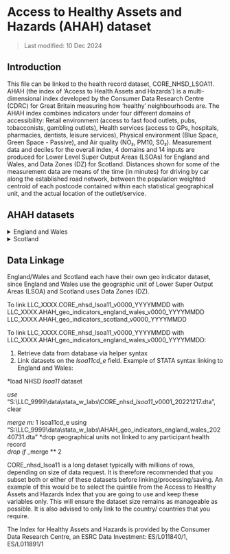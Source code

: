 # Access to Healthy Assets and Hazards (AHAH) dataset

> Last modified: 10 Dec 2024

## Introduction
This file can be linked to the health record dataset, CORE_NHSD_LSOA11.
AHAH (the index of ‘Access to Health Assets and Hazards’) is a multi-dimensional index developed by the Consumer Data Research Centre (CDRC) for Great Britain measuring how ‘healthy’ neighbourhoods are. The AHAH index combines indicators under four different domains of accessibility: Retail environment (access to fast food outlets, pubs, tobacconists, gambling outlets), Health services (access to GPs, hospitals, pharmacies, dentists, leisure services), Physical environment (Blue Space, Green Space - Passive), and Air quality (NO₂, PM10, SO₂). Measurement data and deciles for the overall index, 4 domains and 14 inputs are produced for Lower Level Super Output Areas (LSOAs) for England and Wales, and Data Zones (DZ) for Scotland. Distances shown for some of the measurement data are means of the time (in minutes) for driving by car along the established road network, between the population weighted centroid of each postcode contained within each statistical geographical unit, and the actual location of the outlet/service. 

## AHAH datasets

<details>
<summary>England and Wales</summary>

**1. Scale and Extent**

| **Dataset descriptor**                             | **Dataset-specific information**                                                                                                                                                                                                                               |
|----------------------------------------------------|-----------------------------------------------------------------------------------------------------------------------------------------------------------------------------------------------------------------------------------------------------------------|
| **Name of dataset in TRE**                         | AHAH_geo_indicators_england_wales                                                                                                                                                                                                                              |
| **Other name**                                     | Access to Healthy Assets & Hazards (AHAH)                                                                                                                                                                                                                     |
| **Owner**                                          | Consumer Data Research Centre                                                                                                                                                                                                                                 |
| **Geographical coverage**                          | England and Wales                                                                                                                                                                                                                                               |
| **Temporal coverage**                              | 2022                                                                                                                                                                                                                                                           |
| **TRE temporal coverage**                          | 2022                                                                                                                                                                                                                                                           |
| **Frequency of update**                            | Every few years                                                                                                                                                                                                                                                |
| **Date of last extract**                           | None                                                                                                                                                                                                                                                          |
| **Keywords**                                       | Health, Retail, Environment, Air quality                                                                                                                                                                                                                       |
| **Short description**                              | AHAH (the index of ‘Access to Health Assets and Hazards’) is a multi-dimensional index developed by the CDRC for Great Britain measuring how ‘healthy’ neighbourhoods are. The AHAH index combines indicators under four different domains of accessibility: Retail environment (access to fast food outlets, pubs, tobacconists, gambling outlets), Health services (access to GPs, hospitals, pharmacies, dentists, leisure services), Physical environment (Blue Space, Green Space - Passive), and Air quality (NO₂, PM10, SO₂). Measurement data and deciles for the overall index, 4 domains and 14 inputs are produced for Lower Level Super Output Areas (LSOAs) for England and Wales, and Data Zones (DZ) for Scotland. Distances shown for some of the measurement data are means of the time (in minutes) for driving by car along the established road network, between the population weighted centroid of each postcode contained within each statistical geographical unit, and the actual location of the outlet/service. |
| **DOI**                                            | None                                                                                                                                                                                                                                                          |
| **Data resolution**                                | Lower Super Output Area code (2011)                                                                                                                                                                                                                           |
| **Number of variables**                            | 21                                                                                                                                                                                                                                                            |
| **Number of participants**                         | None                                                                                                                                                                                                                                                          |
| **Number of observations**                         | 34,753                                                                                                                                                                                                                                                        |
| **Version**                                        | 3                                                                                                                                                                                                                                                             |
| **Key link**                                       | [AHAH Dataset Link](https://data.cdrc.ac.uk/dataset/access-healthy-assets-hazards-ahah)                                                                                                                                                                       |
| **Specific restrictions to data use**              | None                                                                                                                                                                                                                                                          |


**2. Variables**
|**Variable Group**|**Variable**|**Description**|**Source**|**Date range of data**|
|:---:|:---:|:---:|:---:|:---:|
|Geographical|lsoa11|Lower Super Output Area code (2011)|Office of National Statistics|2011|
|Retail|ah3gamb|Distance to nearest Gambling Outlet (minutes)|Local Data Company|2019|
|Retail|ah3ffood|Distance to nearest Fast Food Outlet (minutes)|Local Data Company|2019|
|Retail|ah3pubs|Distance to nearest Pubs/Bars/Nightclub (minutes)|Local Data Company|2019|
|Retail|ah3tob|Distance to nearest Tobacconists/Vape Store (minutes)|Local Data Company|2019|
|Health|ah3gp|Distance to nearest GP Practice (minutes)|NHS England|Feb-22|
|Health|ah3hosp|Distance to nearest Hospital (minutes)|NHS England|Feb-22|
|Health|ah3dent|Distance to nearest Dentist (minutes)|NHS England|Jan-22|
|Health|ah3phar|Distance to nearest Pharmacy (minutes)|NHS England|Jan-22|
|Health|ah3phar|Distance to nearest Pharmacy (minutes)|NHS Wales|Nov-21|
|Health|ah3leis|Distance to nearest Leisure Centre (minutes)|Local Data Company|Jul-05|
|Green/bluespace|ah3blue|Distance to nearest Blue space (minutes)|OpenStreetMap|2021|
|Green/bluespace|ah3gpas|NVDI value indicating Passive Green Space|Sentinel Satellite|2021|
|Air|ah3no2|Annual mean Nitrogen Dioxide (μgm³)|DEFRA|2019|
|Air|ah3pm10|Annual mean Particulate Matter (μgm³)|DEFRA|2019|
|Air|ah3so2|Annual mean Sulphur Dioxide (μgm³)|DEFRA|2019|
|Health|ah3h|Health Domain Score|CDRC|2022|
|Green/bluespace|ah3g|Green/Bluespace Domain Score|CDRC|2022|
|Air|ah3e|Air quality Domain Score|CDRC|2022|
|Retail|ah3r|Retail Domain Score|CDRC|2022|
|Healthy Assets and Hazards|ahah_index|Access to Healthy Assets and Hazards index score|CDRC|2022|

</details>

<details>
<summary>Scotland</summary>

**1. Scale and Extent**

| **Dataset descriptor**                             | **Dataset-specific information**                                                                                                                                                                                                                               |
|----------------------------------------------------|-----------------------------------------------------------------------------------------------------------------------------------------------------------------------------------------------------------------------------------------------------------------|
| **Name of dataset in TRE**                         | AHAH_geo_indicators_scotland                                                                                                                                                                                                                                  |
| **Other name**                                     | Access to Healthy Assets & Hazards (AHAH)                                                                                                                                                                                                                     |
| **Owner**                                          | Consumer Data Research Centre                                                                                                                                                                                                                                 |
| **Geographical coverage**                          | Scotland                                                                                                                                                                                                                                                       |
| **Temporal coverage**                              | 2022                                                                                                                                                                                                                                                           |
| **TRE temporal coverage**                          | 2022                                                                                                                                                                                                                                                           |
| **Frequency of update**                            | Every few years                                                                                                                                                                                                                                                |
| **Date of last extract**                           | None                                                                                                                                                                                                                                                          |
| **Keywords**                                       | Health, Retail, Environment, Air quality                                                                                                                                                                                                                       |
| **Short description**                              | AHAH (the index of ‘Access to Health Assets and Hazards’) is a multi-dimensional index developed by the CDRC for Great Britain measuring how ‘healthy’ neighbourhoods are. The AHAH index combines indicators under four different domains of accessibility: Retail environment (access to fast food outlets, pubs, tobacconists, gambling outlets), Health services (access to GPs, hospitals, pharmacies, dentists, leisure services), Physical environment (Blue Space, Green Space - Passive), and Air quality (NO₂, PM10, SO₂). Measurement data and deciles for the overall index, 4 domains and 14 inputs are produced for Lower Level Super Output Areas (LSOAs) for England and Wales, and Data Zones (DZ) for Scotland. Distances shown for some of the measurement data are means of the time (in minutes) for driving by car along the established road network, between the population weighted centroid of each postcode contained within each statistical geographical unit, and the actual location of the outlet/service. |
| **DOI**                                            | None                                                                                                                                                                                                                                                          |
| **Data resolution**                                | Data Zones (2011)                                                                                                                                                                                                                                              |
| **Number of variables**                            | 21                                                                                                                                                                                                                                                            |
| **Number of participants**                         | None                                                                                                                                                                                                                                                          |
| **Number of observations**                         | 6,976                                                                                                                                                                                                                                                         |
| **Version**                                        | 3                                                                                                                                                                                                                                                             |
| **Key link**                                       | [AHAH Dataset Link](https://data.cdrc.ac.uk/dataset/access-healthy-assets-hazards-ahah)                                                                                                                                                                       |
| **Specific restrictions to data use**              | None                                                                                                                                                                                                                                                          |


**2. Variables**
|**Variable Group**|**Variable**|**Description**|**Source**|**Date range of data**|
|:---:|:---:|:---:|:---:|:---:|
|Geographical|lsoa11|Data Zones|gov.scot|2011|
|Retail|ah3gamb|Distance to nearest Gambling Outlet (minutes)|Local Data Company|2019|
|Retail|ah3ffood|Distance to nearest Fast Food Outlet (minutes)|Local Data Company|2019|
|Retail|ah3pubs|Distance to nearest Pubs/Bars/Nightclub (minutes)|Local Data Company|2019|
|Retail|ah3tob|Distance to nearest Tobacconists/Vape Store (minutes)|Local Data Company|2019|
|Health|ah3gp|Distance to nearest GP Practice (minutes)|NHS Scotland|Jan-22|
|Health|ah3hosp|Distance to nearest Hospital (minutes)|NHS Scotland|Dec-21|
|Health|ah3dent|Distance to nearest Dentist (minutes)|NHS Scotland|Jun-21|
|Health|ah3phar|Distance to nearest Pharmacy (minutes)|NHS Scotland|Oct-21|
|Health|ah3leis|Distance to nearest Leisure Centre (minutes)|Local Data Company|Jul-05|
|Green/bluespace|ah3blue|Distance to nearest Blue space (minutes)|OpenStreetMap|2021|
|Green/bluespace|ah3gpas|NVDI value indicating Passive Green Space|Sentinel Satellite|2021|
|Air|ah3no2|Annual mean Nitrogen Dioxide (μgm³)|DEFRA|2019|
|Air|ah3pm10|Annual mean Particulate Matter (μgm³)|DEFRA|2019|
|Air|ah3so2|Annual mean Sulphur Dioxide (μgm³)|DEFRA|2019|
|Health|ah3h|Health Domain Score|CDRC|2022|
|Green/bluespace|ah3g|Green/Bluespace Domain Score|CDRC|2022|
|Air|ah3e|Air quality Domain Score|CDRC|2022|
|Retail|ah3r|Retail Domain Score|CDRC|2022|
|Healthy Assets and Hazards|ahah_index|Access to Healthy Assets and Hazards index score|CDRC|2022|

</details>


## Data Linkage
England/Wales and Scotland each have their own geo indicator dataset, since England and Wales use the geographic unit of Lower Super Output Areas (LSOA) and Scotland uses Data Zones (DZ).

To link LLC_XXXX.CORE_nhsd_lsoa11_v0000_YYYYMMDD with
LLC_XXXX.AHAH_geo_indicators_england_wales_v0000_YYYYMMDD 
LLC_XXXX.AHAH_geo_indicators_scotland_v0000_YYYYMMDD 


To link LLC_XXXX.CORE_nhsd_lsoa11_v0000_YYYYMMDD with 
LLC_XXXX.AHAH_geo_indicators_england_wales_v0000_YYYYMMDD:

1. Retrieve data from database via helper syntax
2. Link datasets on the *lsoa11cd_e* field. Example of STATA syntax linking to England and Wales:

*load NHSD *lsoa11* dataset

*use* “S:\LLC_9999\data\stata_w_labs\CORE_nhsd_*lsoa11*_v0001_20221217.dta”, clear

*merge m:* 1 lsoa11cd_e using
“S:\LLC_9999\data\stata_w_labs\AHAH_geo_indicators_england_wales_20240731.dta”
*drop geographical units not linked to any participant health record  
*drop if* _merge ** 2

CORE_nhsd_lsoa11 is a long dataset typically with millions of rows, depending on size of data request. It is therefore recommended that you subset both or either of these datasets before linking/processing/saving. An example of this would be to select the quintile from the Access to Healthy Assets and Hazards Index that you are going to use and keep these variables only. This will ensure the dataset size remains as manageable as possible. It is also advised to only link to the country/ countries that you require.

The Index for Healthy Assets and Hazards is provided by the Consumer Data Research Centre, an ESRC Data Investment: ES/L011840/1, ES/L011891/1
